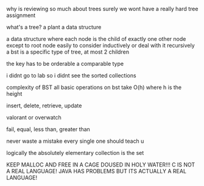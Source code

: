 why is reviewing so much about trees 
surely we wont have a really hard tree assignment 

what's a tree? 
a plant 
a data structure

a data structure where each node is the child of exactly one other node except to root node 
easily to consider inductively or deal with it recursively 
a bst is a specific type of tree, at most 2 children 

the key has to be orderable 
a comparable type

i didnt go to lab so i didnt see the sorted collections 

complexity of BST 
all basic operations on bst take O(h) where h is the height 


insert, delete, retrieve, update 


valorant or overwatch 

fail, equal, less than, greater than 

never waste a mistake 
every single one should teach u 

logically the absolutely elementary collection is the set  

KEEP MALLOC AND FREE IN A CAGE DOUSED IN HOLY WATER!!!
C IS NOT A REAL LANGUAGE! 
JAVA HAS PROBLEMS BUT ITS ACTUALLY A REAL LANGUAGE!